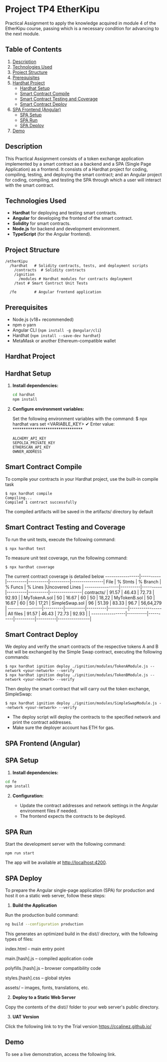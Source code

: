 # Project TP4 EtherKipu

Practical Assignment to apply the knowledge acquired in module 4 of the EtherKipu course, passing which is a necessary condition for advancing to the next module.

## Table of Contents
1. [Description](#description)
2. [Technologies Used](#technologies-used)
3. [Project Structure](#project-structure)
4. [Prerequisites](#prerequisites)
5. [Hardhat Project](#hardhat-project)
   - [Hardhat Setup](#hardhat-setup)
   - [Smart Contract Compile](#smart-contract-compile)
   - [Smart Contract Testing and Coverage](#smart-contract-testing-and-coverage)
   - [Smart Contract Deploy](#smart-contract-deploy)
6. [SPA Frontend (Angular)](#spa-frontend-angular)
   - [SPA Setup](#spa_setup)
   - [SPA Run](#spa-run)
   - [SPA Deploy](#spa-deploy)
7. [Demo](#demo)

## Description

This Practical Assignment consists of a token exchange application implemented by a smart contract as a backend and a SPA (Single Page Application) as a frontend.
It consists of a Hardhat project for coding, compiling, testing, and deploying the smart contract; and an Angular project for coding, compiling, and testing the SPA through which a user will interact with the smart contract.

## Technologies Used

- **Hardhat** for deploying and testing smart contracts.
- **Angular** for developing the frontend of the smart contract.
- **Solidity** for smart contracts.
- **Node.js** for backend and development environment.
- **TypeScript** (for the Angular frontend).

## Project Structure

```
/etherKipu
  /hardhat   # Solidity contracts, tests, and deployment scripts
    /contracts  # Solidity contracts
    /ignition
      /modules # Hardhat modules for contracts deployment
    /test # Smart Contrsct Unit Tests 

  /fe        # Angular frontend application
```

## Prerequisites

- Node.js (v18+ recommended)
- npm o yarn
- Angular CLI (`npm install -g @angular/cli`)
- Hardhat (`npm install --save-dev hardhat`)
- MetaMask or another Ethereum-compatible wallet

## Hardhat Project

## Hardhat Setup

1. **Install dependencies:**
   ```bash
   cd hardhat
   npm install
   ```

2. **Configure environment variables:**

   Set the following environment variables with the command:
   $ npx hardhat vars set <VARIABLE_KEY>
   ✔ Enter value: ********************************

   ```
   ALCHEMY_API_KEY
   SEPOLIA_PRIVATE_KEY
   ETHERSCAN_API_KEY
   OWNER_ADDRESS
   ```

## Smart Contract Compile
To compile your contracts in your Hardhat project, use the built-in compile task

   ```
   $ npx hardhat compile
   Compiling...
   Compiled 1 contract successfully
   ```
The compiled artifacts will be saved in the artifacts/ directory by default

## Smart Contract Testing and Coverage
To run the unit tests, execute the following command:

   ```
   $ npx hardhat test
   ```
To measure unit test coverage, run the following command:

   ```
   $ npx hardhat coverage
   ```

The current contract coverage is detailed below
-----------------|----------|----------|----------|----------|----------------|
File             |  % Stmts | % Branch |  % Funcs |  % Lines |Uncovered Lines |
-----------------|----------|----------|----------|----------|----------------|
 contracts/      |    91.57 |    46.43 |    72.73 |    92.93 |                |
  MyTokenA.sol   |       50 |    16.67 |       60 |       50 |          18,22 |
  MyTokenB.sol   |       50 |    16.67 |       60 |       50 |          17,21 |
  SimpleSwap.sol |       96 |    51.39 |    83.33 |     96.7 |      56,64,279 |
-----------------|----------|----------|----------|----------|----------------|
All files        |    91.57 |    46.43 |    72.73 |    92.93 |                |
-----------------|----------|----------|----------|----------|----------------|

## Smart Contract Deploy
We deploy and verify the smart contracts of the respective tokens A and B that will be exchanged by the Simple Swap contract, executing the following commands:

   ```
   $ npx hardhat ignition deploy ./ignition/modules/TokenAModule.js --network <your-network> --verify
   $ npx hardhat ignition deploy ./ignition/modules/TokenBModule.js --network <your-network> --verify
   ```

Then deploy the smart contract that will carry out the token exchange, SimpleSwap:

   ```
   $ npx hardhat ignition deploy ./ignition/modules/SimpleSwapModule.js --network <your-network> --verify
   ```

- The deploy script will deploy the contracts to the specified network and print the contract addresses.
- Make sure the deployer account has ETH for gas.

 ## SPA Frontend (Angular)

 ## SPA Setup

 1. **Install dependencies:**

   ```bash
   cd fe
   npm install
   ```

2. **Configuration:**

   - Update the contract addresses and network settings in the Angular environment files if needed.
   - The frontend expects the contracts to be deployed.

## SPA Run

Start the development server with the following command:

   ```
   npm run start
   ```
The app will be available at [http://localhost:4200](http://localhost:4200).

## SPA Deploy

To prepare the Angular single-page application (SPA) for production and host it on a static web server, follow these steps:

1. **Build the Application**

Run the production build command:

```bash
ng build --configuration production
```

This generates an optimized build in the dist/<project-name>/ directory, with the following types of files:

index.html – main entry point

main.[hash].js – compiled application code

polyfills.[hash].js – browser compatibility code

styles.[hash].css – global styles

assets/ – images, fonts, translations, etc.


2. **Deploy to a Static Web Server**

Copy the contents of the dist/<project-name>/ folder to your web server's public directory.

3. **UAT Version**

Click the following link to try the Trial version https://ccalinez.github.io/

## Demo
To see a live demonstration, access the following link. 